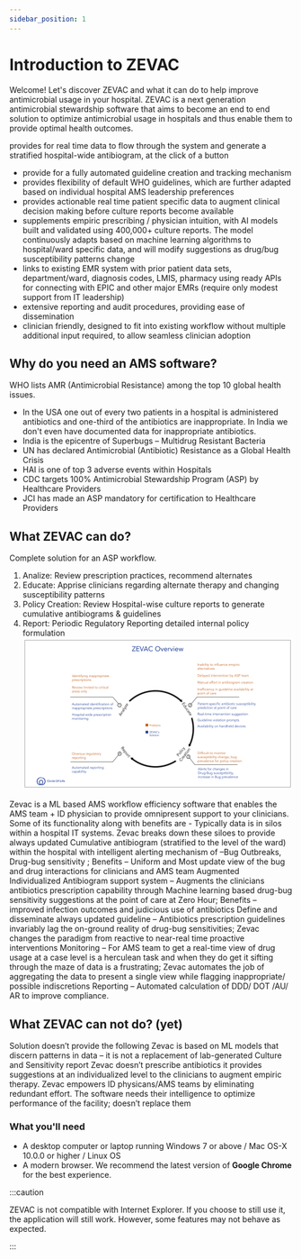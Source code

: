 ```yaml
---
sidebar_position: 1
---
```


# Introduction to ZEVAC

Welcome! Let's discover ZEVAC and what it can do to help improve antimicrobial usage in your hospital. ZEVAC is a next generation antimicrobial stewardship software that aims to become an end to end solution to optimize antimicrobial usage in
hospitals and thus enable them to provide optimal health outcomes.

 provides for real time data to flow through the system and generate a stratified hospital-wide antibiogram, at the click of a button
+ provide for a fully automated guideline creation and tracking mechanism
+ provides flexibility of default WHO guidelines, which are further adapted based on individual hospital AMS leadership preferences 
+ provides actionable real time patient specific data to augment clinical decision making before culture reports become available 
+ supplements empiric prescribing / physician intuition, with AI models built and validated using 400,000+ culture reports. The model continuously adapts based on machine learning algorithms to hospital/ward specific data, and will modify suggestions as drug/bug susceptibility patterns change
+ links to existing EMR system with prior patient data sets, department/ward, diagnosis codes, LMIS, pharmacy using ready APIs for connecting with EPIC and other major EMRs (require only modest support from IT leadership)
+ extensive reporting and audit procedures, providing ease of dissemination
+ clinician friendly, designed to fit into existing workflow without multiple additional input required, to allow seamless clinician adoption


## Why do you need an AMS software?
WHO lists AMR (Antimicrobial Resistance) among the top 10 global health issues.
- In the USA one out of every two patients in a hospital is administered antibiotics and one-third of the antibiotics are inappropriate. In India we don't even have documented data for inappropriate antibiotics.
- India is the epicentre of Superbugs – Multidrug Resistant Bacteria
- UN has declared Antimicrobial (Antibiotic) Resistance as a Global Health Crisis
- HAI is one of top 3 adverse events within Hospitals
- CDC targets 100% Antimicrobial Stewardship Program (ASP) by Healthcare Providers
- JCI has made an ASP mandatory for certification to Healthcare Providers


## What ZEVAC can do?

Complete solution for an ASP workflow.
1. Analize: Review prescription practices, recommend alternates
2. Educate: Apprise clinicians regarding alternate therapy and changing susceptibility patterns
3. Policy Creation: Review Hospital-wise culture reports to generate cumulative antibiograms & guidelines
4. Report: Periodic Regulatory Reporting detailed internal policy formulation 
![Overview](../static/img/overview.png)

Zevac is a ML based AMS workflow efficiency software that enables the AMS team + ID physician to provide omnipresent support to your clinicians. Some of its functionality along with benefits are - 
Typically data is in silos within a hospital IT systems. Zevac breaks down these siloes to provide always updated Cumulative antibiogram (stratified to the level of the ward) within the hospital with intelligent alerting mechanism of –Bug Outbreaks, Drug-bug sensitivity ; Benefits – Uniform and Most update view of the bug and drug interactions for clinicians and AMS team
Augmented Individualized Antibiogram support system – Augments the clinicians antibiotics prescription capability through Machine learning based drug-bug sensitivity suggestions at the point of care at Zero Hour; Benefits – improved infection outcomes and judicious use of antibiotics
Define and disseminate always updated guideline – Antibiotics prescription guidelines invariably lag the on-ground reality of drug-bug sensitivities; Zevac changes the paradigm from reactive to near-real time proactive interventions
Monitoring – For AMS team to get a real-time view of drug usage at a case level is a herculean task and when they do get it sifting through the maze of data is a frustrating; Zevac automates the job of aggregating the data to present a single view while flagging inappropriate/ possible indiscretions
Reporting – Automated calculation of DDD/ DOT /AU/ AR to improve compliance.



## What ZEVAC can not do? (yet)
Solution doesn’t provide the following
Zevac is based on ML models that discern patterns in data – it is not a replacement of lab-generated Culture and Sensitivity report
Zevac doesn’t prescribe antibiotics it provides suggestions at an individualized level to the clinicians to augment empiric therapy. 
Zevac empowers ID physicans/AMS teams by eliminating redundant effort. The software needs their intelligence to optimize performance of the facility; doesn’t replace them


### What you'll need

- A desktop computer or laptop running Windows 7 or above / Mac OS-X 10.0.0 or higher / Linux OS
- A modern browser. We recommend the latest version of **Google Chrome** for the best experience. 

:::caution

ZEVAC is not compatible with Internet Explorer. If you choose to still use it, the application will still work. However, some features may not behave as expected.

:::